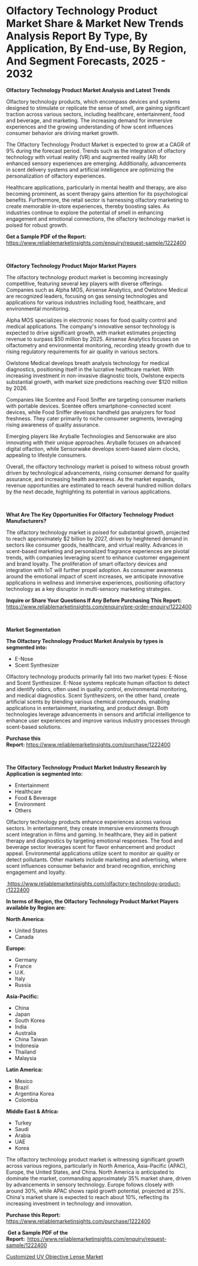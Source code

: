 <p><h1>Olfactory Technology Product Market Share & Market New Trends Analysis Report By Type, By Application, By End-use, By Region, And Segment Forecasts, 2025 - 2032</h1></p><p><strong>Olfactory Technology Product Market Analysis and Latest Trends</strong></p>
<p><p>Olfactory technology products, which encompass devices and systems designed to stimulate or replicate the sense of smell, are gaining significant traction across various sectors, including healthcare, entertainment, food and beverage, and marketing. The increasing demand for immersive experiences and the growing understanding of how scent influences consumer behavior are driving market growth. </p><p>The Olfactory Technology Product Market is expected to grow at a CAGR of 9% during the forecast period. Trends such as the integration of olfactory technology with virtual reality (VR) and augmented reality (AR) for enhanced sensory experiences are emerging. Additionally, advancements in scent delivery systems and artificial intelligence are optimizing the personalization of olfactory experiences. </p><p>Healthcare applications, particularly in mental health and therapy, are also becoming prominent, as scent therapy gains attention for its psychological benefits. Furthermore, the retail sector is harnessing olfactory marketing to create memorable in-store experiences, thereby boosting sales. As industries continue to explore the potential of smell in enhancing engagement and emotional connections, the olfactory technology market is poised for robust growth.</p></p>
<p><strong>Get a Sample PDF of the Report:&nbsp;</strong> <a href="https://www.reliablemarketinsights.com/enquiry/request-sample/1222400?utm_campaign=3033&utm_medium=2&utm_source=Github&utm_content=ia&utm_term=11042025&utm_id=olfactory-technology-product">https://www.reliablemarketinsights.com/enquiry/request-sample/1222400</a></p>
<p>&nbsp;</p>
<p><strong>Olfactory Technology Product Major Market Players</strong></p>
<p><p>The olfactory technology product market is becoming increasingly competitive, featuring several key players with diverse offerings. Companies such as Alpha MOS, Airsense Analytics, and Owlstone Medical are recognized leaders, focusing on gas sensing technologies and applications for various industries including food, healthcare, and environmental monitoring.</p><p>Alpha MOS specializes in electronic noses for food quality control and medical applications. The company's innovative sensor technology is expected to drive significant growth, with market estimates projecting revenue to surpass $50 million by 2025. Airsense Analytics focuses on olfactometry and environmental monitoring, recording steady growth due to rising regulatory requirements for air quality in various sectors. </p><p>Owlstone Medical develops breath analysis technology for medical diagnostics, positioning itself in the lucrative healthcare market. With increasing investment in non-invasive diagnostic tools, Owlstone expects substantial growth, with market size predictions reaching over $120 million by 2026.</p><p>Companies like Scentee and Food Sniffer are targeting consumer markets with portable devices. Scentee offers smartphone-connected scent devices, while Food Sniffer develops handheld gas analyzers for food freshness. They cater primarily to niche consumer segments, leveraging rising awareness of quality assurance.</p><p>Emerging players like Aryballe Technologies and Sensorwake are also innovating with their unique approaches. Aryballe focuses on advanced digital olfaction, while Sensorwake develops scent-based alarm clocks, appealing to lifestyle consumers.</p><p>Overall, the olfactory technology market is poised to witness robust growth driven by technological advancements, rising consumer demand for quality assurance, and increasing health awareness. As the market expands, revenue opportunities are estimated to reach several hundred million dollars by the next decade, highlighting its potential in various applications.</p></p>
<p>&nbsp;</p>
<p><strong>What Are The Key Opportunities For Olfactory Technology Product Manufacturers?</strong></p>
<p><p>The olfactory technology market is poised for substantial growth, projected to reach approximately $2 billion by 2027, driven by heightened demand in sectors like consumer goods, healthcare, and virtual reality. Advances in scent-based marketing and personalized fragrance experiences are pivotal trends, with companies leveraging scent to enhance customer engagement and brand loyalty. The proliferation of smart olfactory devices and integration with IoT will further propel adoption. As consumer awareness around the emotional impact of scent increases, we anticipate innovative applications in wellness and immersive experiences, positioning olfactory technology as a key disruptor in multi-sensory marketing strategies.</p></p>
<p><strong>Inquire or Share Your Questions If Any Before Purchasing This Report:</strong> <a href="https://www.reliablemarketinsights.com/enquiry/pre-order-enquiry/1222400?utm_campaign=3033&utm_medium=2&utm_source=Github&utm_content=ia&utm_term=11042025&utm_id=olfactory-technology-product">https://www.reliablemarketinsights.com/enquiry/pre-order-enquiry/1222400</a></p>
<p>&nbsp;</p>
<p><strong>Market Segmentation</strong></p>
<p><strong>The Olfactory Technology Product Market Analysis by types is segmented into:</strong></p>
<p><ul><li>E-Nose</li><li>Scent Synthesizer</li></ul></p>
<p><p>Olfactory technology products primarily fall into two market types: E-Nose and Scent Synthesizer. E-Nose systems replicate human olfaction to detect and identify odors, often used in quality control, environmental monitoring, and medical diagnostics. Scent Synthesizers, on the other hand, create artificial scents by blending various chemical compounds, enabling applications in entertainment, marketing, and product design. Both technologies leverage advancements in sensors and artificial intelligence to enhance user experiences and improve various industry processes through scent-based solutions.</p></p>
<p><strong>Purchase this Report:&nbsp;</strong><a href="https://www.reliablemarketinsights.com/purchase/1222400?utm_campaign=3033&utm_medium=2&utm_source=Github&utm_content=ia&utm_term=11042025&utm_id=olfactory-technology-product">https://www.reliablemarketinsights.com/purchase/1222400</a></p>
<p>&nbsp;</p>
<p><strong>The Olfactory Technology Product Market Industry Research by Application is segmented into:</strong></p>
<p><ul><li>Entertainment</li><li>Healthcare</li><li>Food & Beverage</li><li>Environment</li><li>Others</li></ul></p>
<p><p>Olfactory technology products enhance experiences across various sectors. In entertainment, they create immersive environments through scent integration in films and gaming. In healthcare, they aid in patient therapy and diagnostics by targeting emotional responses. The food and beverage sector leverages scent for flavor enhancement and product appeal. Environmental applications utilize scent to monitor air quality or detect pollutants. Other markets include marketing and advertising, where scent influences consumer behavior and brand recognition, enriching engagement and loyalty.</p></p>
<p><a href="https://www.reliablemarketinsights.com/olfactory-technology-product-r1222400?utm_campaign=3033&utm_medium=2&utm_source=Github&utm_content=ia&utm_term=11042025&utm_id=olfactory-technology-product">&nbsp;https://www.reliablemarketinsights.com/olfactory-technology-product-r1222400</a></p>
<p><strong>In terms of Region, the Olfactory Technology Product Market Players available by Region are:</strong></p>
<p>
    <p> <strong> North America: </strong>
        <ul>
            <li>United States</li>
            <li>Canada</li>
        </ul>
        </p> 
    <p> <strong> Europe: </strong>
        <ul>
            <li>Germany</li>
            <li>France</li>
            <li>U.K.</li>
            <li>Italy</li>
            <li>Russia</li>
        </ul>
        </p> 
    <p> <strong> Asia-Pacific: </strong>
        <ul>
            <li>China</li>
            <li>Japan</li>
            <li>South Korea</li>
            <li>India</li>
            <li>Australia</li>
            <li>China Taiwan</li>
            <li>Indonesia</li>
            <li>Thailand</li>
            <li>Malaysia</li>
        </ul>
        </p> 
    <p> <strong> Latin America: </strong>
        <ul>
            <li>Mexico</li>
            <li>Brazil</li>
            <li>Argentina Korea</li>
            <li>Colombia</li>
        </ul>
        </p> 
    <p> <strong> Middle East & Africa: </strong>
        <ul>
            <li>Turkey</li>
            <li>Saudi</li>
            <li>Arabia</li>
            <li>UAE</li>
            <li>Korea</li>
        </ul>
    </p>
    </p>
<p><p>The olfactory technology product market is witnessing significant growth across various regions, particularly in North America, Asia-Pacific (APAC), Europe, the United States, and China. North America is anticipated to dominate the market, commanding approximately 35% market share, driven by advancements in sensory technology. Europe follows closely with around 30%, while APAC shows rapid growth potential, projected at 25%. China's market share is expected to reach about 10%, reflecting its increasing investment in technology and innovation.</p></p>
<p><strong>Purchase this Report: </strong><a href="https://www.reliablemarketinsights.com/purchase/1222400?utm_campaign=3033&utm_medium=2&utm_source=Github&utm_content=ia&utm_term=11042025&utm_id=olfactory-technology-product">https://www.reliablemarketinsights.com/purchase/1222400</a></p>
<p>&nbsp;<strong>Get a Sample PDF of the Report:&nbsp;&nbsp;</strong><a href="https://www.reliablemarketinsights.com/enquiry/request-sample/1222400?utm_campaign=3033&utm_medium=2&utm_source=Github&utm_content=ia&utm_term=11042025&utm_id=olfactory-technology-product">https://www.reliablemarketinsights.com/enquiry/request-sample/1222400</a></p>
<p><strong></strong></p>
<p><p><a href="https://github.com/jensanohishi/Market-Research-Report-List-1/blob/main/customized-uv-objective-lense-market.md?utm_campaign=3033&utm_medium=2&utm_source=Github&utm_content=ia&utm_term=11042025&utm_id=olfactory-technology-product">Customized UV Objective Lense Market</a></p></p>